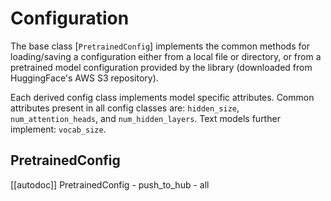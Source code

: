 <!--Copyright 2020 The HuggingFace Team. All rights reserved.

Licensed under the Apache License, Version 2.0 (the "License"); you may not use this file except in compliance with
the License. You may obtain a copy of the License at

http://www.apache.org/licenses/LICENSE-2.0

Unless required by applicable law or agreed to in writing, software distributed under the License is distributed on
an "AS IS" BASIS, WITHOUT WARRANTIES OR CONDITIONS OF ANY KIND, either express or implied. See the License for the
specific language governing permissions and limitations under the License.

⚠️ Note that this file is in Markdown but contain specific syntax for our doc-builder (similar to MDX) that may not be
rendered properly in your Markdown viewer.

-->

# Configuration

The base class [`PretrainedConfig`] implements the common methods for loading/saving a configuration
either from a local file or directory, or from a pretrained model configuration provided by the library (downloaded
from HuggingFace's AWS S3 repository).

Each derived config class implements model specific attributes. Common attributes present in all config classes are:
`hidden_size`, `num_attention_heads`, and `num_hidden_layers`. Text models further implement:
`vocab_size`.

## PretrainedConfig

[[autodoc]] PretrainedConfig
    - push_to_hub
    - all
